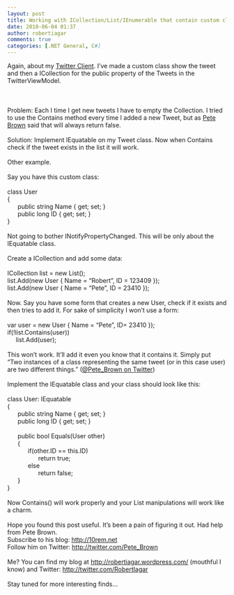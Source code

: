 ```yaml
---
layout: post
title: Working with ICollection/List/IEnumerable that contain custom classes
date: 2010-06-04 01:37
author: robertiagar
comments: true
categories: [.NET General, C#]
---
```

Again, about my <a href="http://xbladegraphix.co.cc/TwitBy">Twitter Client</a>. I’ve made a custom class show the tweet and then a ICollection for the public property of the Tweets in the TwitterViewModel.<br /><br /><a name='more'></a><br /><br />Problem: Each I time I get new tweets I have to empty the Collection. I tried to use the Contains method every time I added a new Tweet, but as <a href="http://10rem.net">Pete Brown</a> said that will always return false.<br /><br />Solution: Implement IEquatable on my Tweet class. Now when Contains check if the tweet exists in the list it will work.<br /><br />Other example.<br /><br />Say you have this custom class:<br /><br />class User<br />{<br />      public string Name { get; set; }<br />      public long ID { get; set; }<br />}<br /><br />Not going to bother INotifyPropertyChanged. This will be only about the IEquatable class.<br /><br />Create a ICollection and add some data:<br /><br />ICollection list = new List();<br />list.Add(new User { Name = “Robert”, ID = 123409 });<br />list.Add(new User { Name = “Pete”, ID = 23410 });<br /><br />Now. Say you have some form that creates a new User, check if it exists and then tries to add it. For sake of simplicity I won’t use a form:<br /><br />var user = new User { Name = “Pete”, ID= 23410 });<br />if(!list.Contains(user))<br />     list.Add(user);<br /><br />This won’t work. It’ll add it even you know that it contains it. Simply put “Two instances of a class representing the same tweet (or in this case user) are two different things.” (<a href="http://twitter.com/Pete_Brown/status/15341247123">@Pete_Brown on Twitter</a>)<br /><br />Implement the IEquatable class and your class should look like this:<br /><br />class User: IEquatable<br />{<br />      public string Name { get; set; }<br />      public long ID { get; set; }<br /><br />      public bool Equals(User other)<br />      {<br />            if(other.ID == this.ID)<br />                  return true;<br />            else<br />                  return false;<br />      }<br />}<br /><br />Now Contains() will work properly and your List manipulations will work like a charm.<br /><br />Hope you found this post useful. It’s been a pain of figuring it out. Had help from Pete Brown.<br />Subscribe to his blog: <a href="http://10rem.net">http://10rem.net</a><br />Follow him on Twitter: <a href="http://twitter.com/Pete_Brown">http://twitter.com/Pete_Brown</a><br /><br />Me? You can find my blog at <a href="http://robertiagar.wordpress.com/">http://robertiagar.wordpress.com/</a> (mouthful I know) and Twitter: <a href="http://twitter.com/RobertIagar">http://twitter.com/RobertIagar</a><br /><br />Stay tuned for more interesting finds…
